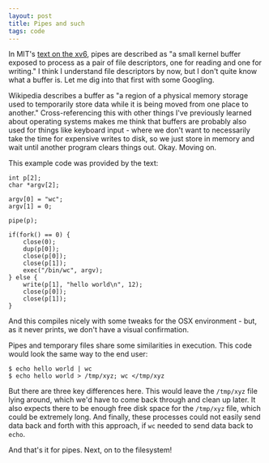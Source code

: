```yaml
---
layout: post
title: Pipes and such
tags: code
---
```


In MIT's [text on the xv6](http://ocw.mit.edu/courses/electrical-engineering-and-computer-science/6-828-operating-system-engineering-fall-2012/lecture-notes-and-readings/MIT6_828F12_xv6-book-rev7.pdf), pipes are described as "a small kernel buffer exposed to process as a pair of file descriptors, one for reading and one for writing." I think I understand file descriptors by now, but I don't quite know what a buffer is. Let me dig into that first with some Googling.

Wikipedia describes a buffer as "a region of a physical memory storage used to temporarily store data while it is being moved from one place to another." Cross-referencing this with other things I've previously learned about operating systems makes me think that buffers are probably also used for things like keyboard input - where we don't want to necessarily take the time for expensive writes to disk, so we just store in memory and wait until another program clears things out. Okay. Moving on.

This example code was provided by the text: 

	int p[2];
	char *argv[2];

	argv[0] = "wc";
	argv[1] = 0;
	
	pipe(p);

	if(fork() == 0) {
		close(0);
		dup(p[0]);
		close(p[0]);
		close(p[1]);
		exec("/bin/wc", argv);
	} else {
		write(p[1], "hello world\n", 12);
		close(p[0]);
		close(p[1]);
	}

And this compiles nicely with some tweaks for the OSX environment - but, as it never prints, we don't have a visual confirmation. 

Pipes and temporary files share some similarities in execution. This code would look the same way to the end user:

	$ echo hello world | wc
	$ echo hello world > /tmp/xyz; wc </tmp/xyz

But there are three key differences here. This would leave the `/tmp/xyz` file lying around, which we'd have to come back through and clean up later. It also expects there to be enough free disk space for the `/tmp/xyz` file, which could be extremely long. And finally, these processes could not easily send data back and forth with this approach, if `wc` needed to send data back to `echo`. 

And that's it for pipes. Next, on to the filesystem!

